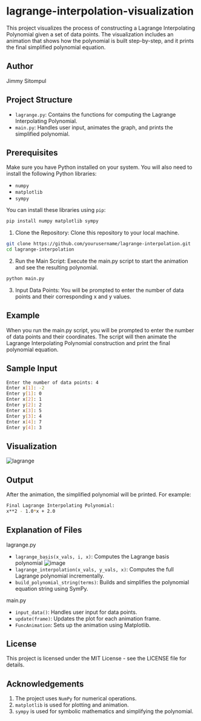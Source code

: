 # lagrange-interpolation-visualization

This project visualizes the process of constructing a Lagrange Interpolating Polynomial given a set of data points. The visualization includes an animation that shows how the polynomial is built step-by-step, and it prints the final simplified polynomial equation.

## Author

Jimmy Sitompul

## Project Structure

- `lagrange.py`: Contains the functions for computing the Lagrange Interpolating Polynomial.
- `main.py`: Handles user input, animates the graph, and prints the simplified polynomial.

## Prerequisites

Make sure you have Python installed on your system. You will also need to install the following Python libraries:

- `numpy`
- `matplotlib`
- `sympy`

You can install these libraries using `pip`:

```sh
pip install numpy matplotlib sympy
```

1. Clone the Repository: Clone this repository to your local machine.

```sh
git clone https://github.com/yourusername/lagrange-interpolation.git
cd lagrange-interpolation
```

2. Run the Main Script: Execute the main.py script to start the animation and see the resulting polynomial.

```sh
python main.py
```

3. Input Data Points: You will be prompted to enter the number of data points and their corresponding x and y values.

## Example

When you run the main.py script, you will be prompted to enter the number of data points and their coordinates. The script will then animate the Lagrange Interpolating Polynomial construction and print the final polynomial equation.

## Sample Input
```bash
Enter the number of data points: 4
Enter x[1]: -2
Enter y[1]: 0
Enter x[2]: 1
Enter y[2]: 2
Enter x[3]: 5
Enter y[3]: 4
Enter x[4]: 7
Enter y[4]: 3
```

## Visualization

![lagrange](https://github.com/jsitompul/lagrange-interpolation-visualization/assets/151981311/0c14559e-25bf-4600-a570-3c48683c64d7)

## Output

After the animation, the simplified polynomial will be printed. For example:

```bash
Final Lagrange Interpolating Polynomial:
x**2 - 1.0*x + 2.0
```

## Explanation of Files

lagrange.py

- `lagrange_basis(x_vals, i, x)`: Computes the Lagrange basis polynomial ![image](https://github.com/jsitompul/lagrange-interpolation-visualization/assets/151981311/f853b353-608b-46bb-8bb5-d025d4ec9d80)
- `lagrange_interpolation(x_vals, y_vals, x)`: Computes the full Lagrange polynomial incrementally.
- `build_polynomial_string(terms)`: Builds and simplifies the polynomial equation string using SymPy.

main.py

- `input_data()`: Handles user input for data points.
- `update(frame)`: Updates the plot for each animation frame.
- `FuncAnimation`: Sets up the animation using Matplotlib.

## License
This project is licensed under the MIT License - see the LICENSE file for details.

## Acknowledgements
1. The project uses `NumPy` for numerical operations.
2. `matplotlib` is used for plotting and animation.
3. `sympy` is used for symbolic mathematics and simplifying the polynomial.
   
